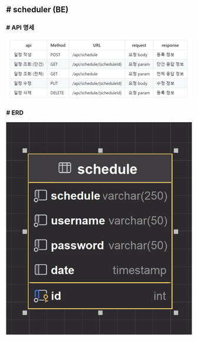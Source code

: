 ## # scheduler (BE)

### # API 명세
<img src="src/main/resources/static/images/scheduler_DBMS_API.png" alt="scheduler_API_명세">

### # ERD
<img src="src/main/resources/static/images/scheduler_DBMS_ERD.png" alt="scheduler_ERD">
